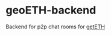 # geoETH-backend

Backend for p2p chat rooms for [getETH](https://github.com/NoahZinsmeister/geoETH-frontend)
